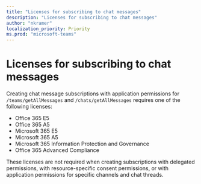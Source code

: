 ```yaml
---
title: "Licenses for subscribing to chat messages"
description: "Licenses for subscribing to chat messages"
author: "nkramer"
localization_priority: Priority
ms.prod: "microsoft-teams"
---
```


# Licenses for subscribing to chat messages

Creating chat message subscriptions with application permissions for `/teams/getAllMessages` and `/chats/getAllMessages` requires one of the following licenses:

* Office 365 E5
* Office 365 A5
* Microsoft 365 E5
* Microsoft 365 A5
* Microsoft 365 Information Protection and Governance
* Office 365 Advanced Compliance 

These licenses are not required when creating subscriptions with delegated permissions, with resource-specific consent permissions, or with application permissions for specific channels and chat threads.
